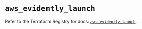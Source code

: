 # `aws_evidently_launch`

Refer to the Terraform Registry for docs: [`aws_evidently_launch`](https://registry.terraform.io/providers/hashicorp/aws/6.11.0/docs/resources/evidently_launch).

